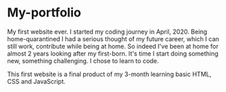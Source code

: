 # My-portfolio
My first website ever. 
I started my coding journey in April, 2020. Being home-quarantined I had a serious thought of my future career, which I can still work, contribute while being at home. 
So indeed I've been at home for almost 2 years looking after my first-born. It's time I start doing something new, something challenging. I chose to learn to code. 

This first website is a final product of my 3-month learning basic HTML, CSS and JavaScript. 
